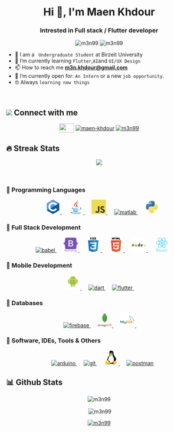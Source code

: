 <h1 align="center">Hi 👋, I'm Maen Khdour</h1>
<h3 align="center">Intrested in Full stack / Flutter developer</h3>

<p align="center"> 
 <img src="https://komarev.com/ghpvc/?username=m3n99&label=Profile%20views&color=0e75b6&style=flat" alt="m3n99" /> 
 <img src="https://badges.pufler.dev/repos/m3n99" alt="m3n99" />
 <!--<img src="https://img.shields.io/github/followers/m3n99?label=Followers" alt="m3n99" /> -->
</p>

- :school: I am a ` Undergraduate Student` at Birzeit University
- 🌱 I’m currently learning `Flutter`,`AI`and `UI/UX Design`
- 📫 How to reach me **m3n.khdour@gmail.com**
- :thinking: I’m currently open for: `An Intern` or a new `job opportunity`.
- :nerd_face: Always `learning new things`
<br>

## <img src = "https://user-images.githubusercontent.com/63050133/156777293-72a6e681-2582-4a9d-ad92-09d1181d47c7.gif" width = 50px> Connect with me
<p align="center">
 <a href= "mailto:m3n.khdour@gmail.com" target="blank"><img align="center"src= "https://github.com/gilbarbara/logos/blob/master/logos/google-gmail.svg" height="25" width="40"/></a>
<a href="https://linkedin.com/in/maen-khdour" target="blank"><img align="center" src="https://raw.githubusercontent.com/rahuldkjain/github-profile-readme-generator/master/src/images/icons/Social/linked-in-alt.svg" alt="maen-khdour" height="30" width="40" /></a>
<a href="https://fb.com/m3n99" target="blank"><img align="center" src="https://raw.githubusercontent.com/rahuldkjain/github-profile-readme-generator/master/src/images/icons/Social/facebook.svg" alt="m3n99" height="30" width="40" /></a>
</p>

## 🔥 Streak Stats
<p align="center"><img src="https://github-readme-streak-stats.herokuapp.com/?user=m3n99&theme=algolia" /></p>

<br>

### 🔵 Programming Languages

<p align="center"> 
  &emsp; 
<a href="https://www.cprogramming.com/" target="_blank" rel="noreferrer"> 
 <img src="https://raw.githubusercontent.com/devicons/devicon/master/icons/c/c-original.svg" alt="c" width="40" height="40"/> 
 </a> 
  &emsp;
   <a href="https://www.java.com" target="_blank" rel="noreferrer"> 
    <img src="https://raw.githubusercontent.com/devicons/devicon/master/icons/java/java-original.svg" alt="java" width="40" height="40"/> 
 </a>
 &emsp;
 <a href="https://developer.mozilla.org/en-US/docs/Web/JavaScript" target="_blank" rel="noreferrer"> 
  <img src="https://raw.githubusercontent.com/devicons/devicon/master/icons/javascript/javascript-original.svg" alt="javascript" width="40" height="40"/> </a>
  &emsp;
 <a href="https://www.mathworks.com/" target="_blank" rel="noreferrer"> 
  <img src="https://upload.wikimedia.org/wikipedia/commons/2/21/Matlab_Logo.png" alt="matlab" width="40" height="40"/> 
 </a>
  &emsp;
 <a href="https://www.python.org" target="_blank" rel="noreferrer"> 
  <img src="https://raw.githubusercontent.com/devicons/devicon/master/icons/python/python-original.svg" alt="python" width="40" height="40"/> 
 </a>
</p>

### 🔵 Full Stack Development

<p align="center"> 
   &emsp;
 <a href="https://babeljs.io/" target="_blank" rel="noreferrer"> 
  <img src="https://www.vectorlogo.zone/logos/babeljs/babeljs-icon.svg" alt="babel" width="40" height="40"/>
</a>
  &emsp; 
 <a href="https://getbootstrap.com" target="_blank" rel="noreferrer"> 
  <img src="https://raw.githubusercontent.com/devicons/devicon/master/icons/bootstrap/bootstrap-plain-wordmark.svg" alt="bootstrap" width="40" height="40"/> 
 </a>
  &emsp;
  <a href="https://www.w3schools.com/css/" target="_blank" rel="noreferrer">
   <img src="https://raw.githubusercontent.com/devicons/devicon/master/icons/css3/css3-original-wordmark.svg" alt="css3" width="40" height="40"/>
 </a>
    &emsp;
  <a href="https://www.w3.org/html/" target="_blank" rel="noreferrer"> <img src="https://raw.githubusercontent.com/devicons/devicon/master/icons/html5/html5-original-wordmark.svg" alt="html5" width="40" height="40"/> 
 </a> 
  &emsp;
  <a href="https://nodejs.org" target="_blank" rel="noreferrer"> 
   <img src="https://raw.githubusercontent.com/devicons/devicon/master/icons/nodejs/nodejs-original-wordmark.svg" alt="nodejs" width="40" height="40"/>
 </a> 
   &emsp;
 <a href="https://reactjs.org/" target="_blank" rel="noreferrer"> 
  <img src="https://raw.githubusercontent.com/devicons/devicon/master/icons/react/react-original-wordmark.svg" alt="react" width="40" height="40"/> 
 </a> 
</p>

### 🔵 Mobile Development 
 
<p align="center">
 &emsp;
 <a href="https://developer.android.com" target="_blank" rel="noreferrer"> 
  <img src="https://raw.githubusercontent.com/devicons/devicon/master/icons/android/android-original-wordmark.svg" alt="android" width="40" height="40"/>
 </a> 
  &emsp;
  <a href="https://dart.dev" target="_blank" rel="noreferrer"> 
   <img src="https://www.vectorlogo.zone/logos/dartlang/dartlang-icon.svg" alt="dart" width="40" height="40"/> 
 </a>
  &emsp;
<a href="https://flutter.dev" target="_blank" rel="noreferrer"> 
 <img src="https://www.vectorlogo.zone/logos/flutterio/flutterio-icon.svg" alt="flutter" width="40" height="40"/> 
 </a>  
 &emsp;
</p>

### 🔵 Databases
 
<p align="center">
 &emsp;
<a href="https://firebase.google.com/" target="_blank" rel="noreferrer"> 
 <img src="https://www.vectorlogo.zone/logos/firebase/firebase-icon.svg" alt="firebase" width="40" height="40"/> 
 </a>  
  &emsp;
<a href="https://www.mongodb.com/" target="_blank" rel="noreferrer"> 
 <img src="https://raw.githubusercontent.com/devicons/devicon/master/icons/mongodb/mongodb-original-wordmark.svg" alt="mongodb" width="40" height="40"/> 
 </a>
  &emsp;
<a href="https://www.mysql.com/" target="_blank" rel="noreferrer"> 
 <img src="https://raw.githubusercontent.com/devicons/devicon/master/icons/mysql/mysql-original-wordmark.svg" alt="mysql" width="40" height="40"/>
 </a> 
 &emsp;
</p>

### 🔵 Software, IDEs, Tools  & Others
 
<p align="center">
  &emsp;
<a href="https://www.arduino.cc/" target="_blank" rel="noreferrer"> 
 <img src="https://cdn.worldvectorlogo.com/logos/arduino-1.svg" alt="arduino" width="40" height="40"/> 
 </a>  
  &emsp;
    <a href="https://git-scm.com/" target="_blank" rel="noreferrer"> 
     <img src="https://www.vectorlogo.zone/logos/git-scm/git-scm-icon.svg" alt="git" width="40" height="40"/> 
 </a> 
  &emsp;
 <a href="https://www.linux.org/" target="_blank" rel="noreferrer"> 
  <img src="https://raw.githubusercontent.com/devicons/devicon/master/icons/linux/linux-original.svg" alt="linux" width="40" height="40"/> 
 </a>
  &emsp;
<a href="https://postman.com" target="_blank" rel="noreferrer"> 
 <img src="https://www.vectorlogo.zone/logos/getpostman/getpostman-icon.svg" alt="postman" width="40" height="40"/> 
 </a>  
</p>

 ## 📊 Github Stats
 
<p align="center"><img src="https://github-readme-stats.vercel.app/api?username=m3n99&show_icons=true&count_private=true&theme=algolia" alt="m3n99" /></p>

<p align="center">&nbsp;<img align="center" src="https://github-readme-stats.vercel.app/api/top-langs?username=m3n99&langs_count=10&show_icons=true&locale=en&layout=compact&theme=algolia"" alt="m3n99" /></p>

<p align="center"> <a href="https://github.com/ryo-ma/github-profile-trophy"><img src="https://github-profile-trophy.vercel.app/?username=m3n99&layout=compact&theme=algolia" alt="m3n99" /></a> </p>
